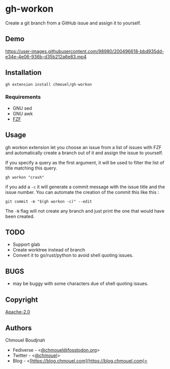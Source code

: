 # gh-workon

Create a git branch from a GitHub issue and assign it to yourself.

## Demo

https://user-images.githubusercontent.com/98980/200496618-bbd935dd-e34e-4e06-936b-d35b212a6e83.mp4

## Installation

```shell
gh extension install chmouel/gh-workon
```

### Requirements

- GNU sed
- GNU awk
- [FZF](https://github.com/junegunn/fzf)

## Usage

gh workon extension let you choose an issue from a list of issues with FZF and
automatically create a branch out of it and assign the issue to yourself.

If you specify a query as the first argument, it will be used to filter the list of title matching this query.

```shell
gh workon "crash"
```

if you add a `-c` it will generate a commit message with the issue title and the issue number. You can automate the creation of the commit this like this :

```shell
git commit -m "$(gh workon -c)" --edit
```

The `-N` flag will not create any branch and just print the one that would have been created.

## TODO

- Support glab
- Create worktree instead of branch
- Convert it to go/rust/python to avoid shell quoting issues.

## BUGS

- may be buggy with some characters due of shell quoting issues.

## Copyright

[Apache-2.0](./LICENSE)

## Authors

Chmouel Boudjnah

- Fediverse - <[@chmouel@fosstodon.org](https://fosstodon.org/@chmouel)>
- Twitter - <[@chmouel](https://twitter.com/chmouel)>
- Blog  - <[https://blog.chmouel.com](https://blog.chmouel.com)>
